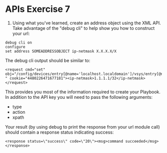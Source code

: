 # APIs Exercise 7

1. Using what you've learned, create an address object using the XML API. Take advantage of the "debug cli" to help show you how to construct your url:

```
debug cli on
configure
set address SOMEADDRESSOBJECT ip-netmask X.X.X.X/X
```

The debug cli output should be similar to:

```
<request cmd="set" obj="/config/devices/entry[@name='localhost.localdomain']/vsys/entry[@name='vsys1']/address/entry[@name='someobject']
" cookie="4480226471677181"><ip-netmask>1.1.1.1/32</ip-netmask></request>
```

This provides you most of the information required to create your Playbook. In addition to the API key you will need to pass the following arguments:

  - type
  - action
  - xpath

Your result (by using debug to print the response from your url module call) should contain a response status indicating success:

```
<response status=\"success\" code=\"20\"><msg>command succeeded</msg></response>
```
